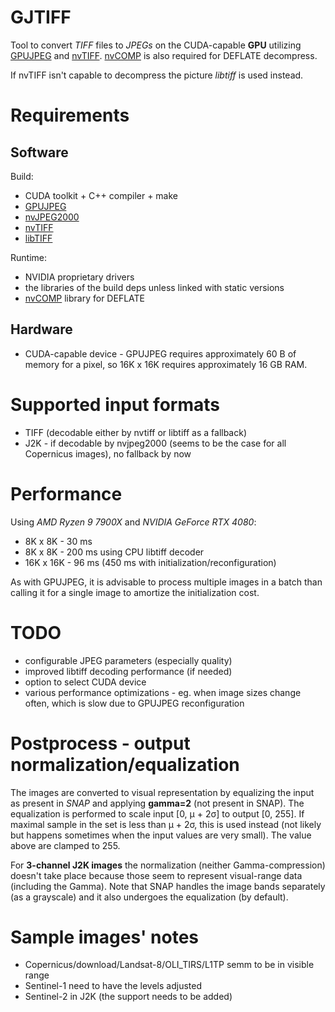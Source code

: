 # GJTIFF

Tool to convert _TIFF_ files to _JPEGs_ on the CUDA-capable **GPU**
utilizing [GPUJPEG](https://github.com/CESNET/GPUJPEG) and
[nvTIFF](https://developer.nvidia.com/nvtiff-downloads).
[nvCOMP](https://developer.nvidia.com/nvcomp) is also required for
DEFLATE decompress.

If nvTIFF isn't capable to decompress the picture _libtiff_ is used
instead.

# Requirements

## Software

Build:

- CUDA toolkit + C++ compiler + make
- [GPUJPEG](https://github.com/CESNET/GPUJPEG)
- [nvJPEG2000](https://developer.nvidia.com/nvjpeg2000-downloads)
- [nvTIFF](https://developer.nvidia.com/nvtiff-downloads)
- [libTIFF](https://libtiff.gitlab.io/libtiff)

Runtime:

- NVIDIA proprietary drivers
- the libraries of the build deps unless linked with static versions
- [nvCOMP](https://developer.nvidia.com/nvcomp-download) library for DEFLATE

## Hardware

- CUDA-capable device - GPUJPEG requires approximately 60 B of memory for a
pixel, so 16K x 16K requires approximately 16 GB RAM.

# Supported input formats

- TIFF (decodable either by nvtiff or libtiff as a fallback)
- J2K - if decodable by nvjpeg2000 (seems to be the case for all
Copernicus images), no fallback by now

# Performance

Using _AMD Ryzen 9 7900X_ and _NVIDIA GeForce RTX 4080_:

- 8K x 8K - 30 ms
- 8K x 8K - 200 ms using CPU libtiff decoder
- 16K x 16K - 96 ms (450 ms with initialization/reconfiguration)

As with GPUJPEG, it is advisable to process multiple images in a batch
than calling it for a single image to amortize the initialization cost.

# TODO

- configurable JPEG parameters (especially quality)
- improved libtiff decoding performance (if needed)
- option to select CUDA device
- various performance optimizations - eg. when image sizes change
often, which is slow due to GPUJPEG reconfiguration

# Postprocess - output normalization/equalization

The images are converted to visual representation by equalizing the input
as present in _SNAP_ and applying **gamma=2** (not present in SNAP). The
equalization is performed to scale input [0, µ + 2σ] to output [0,
255]. If maximal sample in the set is less than µ  + 2σ, this is used
instead (not likely but happens sometimes when the input values are very
small). The value above are clamped to 255.

For **3-channel J2K images** the normalization (neither Gamma-compression)
doesn't take place because those seem to represent visual-range data
(including the Gamma). Note that SNAP handles the image bands separately
(as a grayscale) and it also undergoes the equalization (by default).


# Sample images' notes

- Copernicus/download/Landsat-8/OLI_TIRS/L1TP semm to be in visible range
- Sentinel-1 need to have the levels adjusted
- Sentinel-2 in J2K (the support needs to be added)
